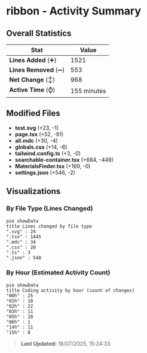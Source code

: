 # ribbon - Activity Summary 

## Overall Statistics

| Stat                   | Value                                                             |
| ---------------------- | ----------------------------------------------------------------- |
| **Lines Added** (➕)   | 1521                                          |
| **Lines Removed** (➖) | 553                                        |
| **Net Change** (↕)    | 968                |
| **Active Time** (⌚)   | 155 minutes |


## Modified Files
- **test.svg** (+23, -1)
- **page.tsx** (+52, -91)
- **all.mdc** (+30, -4)
- **globals.css** (+14, -6)
- **tailwind.config.ts** (+3, -0)
- **searchable-container.tsx** (+684, -449)
- **MaterialsFinder.tsx** (+169, -0)
- **settings.json** (+546, -2)

## Visualizations

### By File Type (Lines Changed)

```mermaid
pie showData
title Lines changed by file type
".svg" : 24
".tsx" : 1445
".mdc" : 34
".css" : 20
".ts" : 3
".json" : 548
```

### By Hour (Estimated Activity Count)

```mermaid
pie showData
title Coding activity by hour (count of changes)
"00h" : 25
"01h" : 18
"02h" : 22
"03h" : 11
"05h" : 20
"06h" : 1
"14h" : 11
"15h" : 8
```


> **Last Updated:** 18/07/2025, 15:24:33